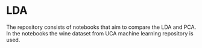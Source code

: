 # LDA
The repository consists of notebooks that aim to compare the LDA and PCA.   
In the notebooks the wine dataset from UCA machine learning repository is used. 